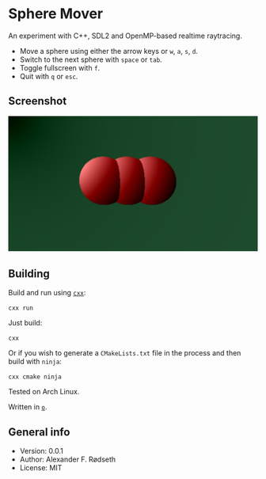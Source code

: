 # Sphere Mover

An experiment with C++, SDL2 and OpenMP-based realtime raytracing.

* Move a sphere using either the arrow keys or `w`, `a`, `s`, `d`.
* Switch to the next sphere with `space` or `tab`.
* Toggle fullscreen with `f`.
* Quit with `q` or `esc`.

## Screenshot

![screenshot](img/screenshot.png)

## Building

Build and run using [`cxx`](https://github.com/xyproto/cxx):

    cxx run

Just build:

    cxx

Or if you wish to generate a `CMakeLists.txt` file in the process and then build with `ninja`:

    cxx cmake ninja

Tested on Arch Linux.

Written in [`o`](https://github.com/xyproto/o).

## General info

* Version: 0.0.1
* Author: Alexander F. Rødseth
* License: MIT
